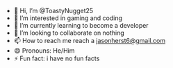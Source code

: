 - 👋 Hi, I’m @ToastyNugget25
- 👀 I’m interested in gaming and coding
- 🌱 I’m currently learning to become a developer
- 💞️ I’m looking to collaborate on nothing 
- 📫 How to reach me reach a jasonherst6@gmail.com
- 😄 Pronouns: He/Him
- ⚡ Fun fact: i have no fun facts
<!---
ToastyNugget25/ToastyNugget25 is a ✨ special ✨ repository because its `README.md` (this file) appears on your GitHub profile.
You can click the Preview link to take a look at your changes.
--->
